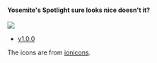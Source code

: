 #### Yosemite's Spotlight sure looks nice doesn't it?

![](https://github.com/mikker/YosemiteInterface-qsplugin/raw/master/screenshot.png)

* [v1.0.0](https://github.com/mikker/YosemiteInterface-qsplugin/blob/master/Yosemite-1.0.qsplugin.zip?raw=true)

The icons are from [ionicons](http://ionicons.com).
